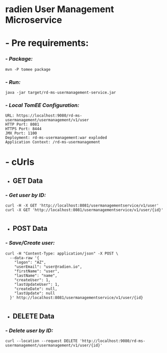 radien User Management Microservice
======

#
# - Pre requirements:

### - ___Package:___
    mvn -P tomee package

### - ___Run:___ 
    java -jar target/rd-ms-usermanagement-service.jar

### - ___Local TomEE Configuration:___
    URL: https://localhost:9080/rd-ms-usermanagement/usermanagement/v1/user
    HTTP Port: 8081
    HTTPS Port: 8444
    JMX Port: 1100
    Deployment: rd-ms-usermanagement:war exploded
    Application Context: /rd-ms-usermanagement

#
# - cUrls

* GET Data
  ------
### - ___Get user by ID:___
    curl -H -X GET 'http://localhost:8081/usermanagementservice/v1/user'
    curl -X GET 'http://localhost:8081/usermanagementservice/v1/user/{id}'
#
* POST Data
  ------
### - ___Save/Create user:___

    curl -H "Content-Type: application/json" -X POST \
      --data-raw '{
        "logon": "AZ",
        "userEmail": "user@radien.io",
        "firstName": "user",
        "lastName": "name",
        "createUser": 1,
        "lastUpdateUser": 1,
        "createDate": null,
        "lastUpdate": null
      }' http://localhost:8081/usermanagementservice/v1/user/{id}

#
* DELETE Data
  ------
### - ___Delete user by ID:___
    curl --location --request DELETE 'http://localhost:9080/rd-ms-usermanagement/usermanagement/v1/user/{id}'
